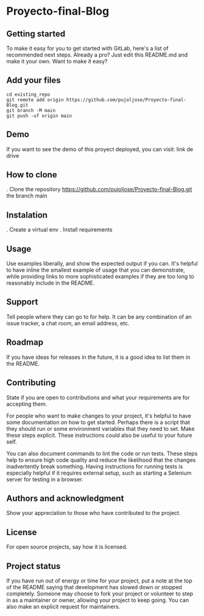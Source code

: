 # Proyecto-final-Blog

## Getting started
To make it easy for you to get started with GitLab, here's a list of recommended next steps.
Already a pro? Just edit this README.md and make it your own. Want to make it easy?

## Add your files
```
cd existing_repo
git remote add origin https://github.com/pujoljose/Proyecto-final-Blog.git
git branch -M main
git push -uf origin main
```

## Demo
If you want to see the demo of this proyect deployed, you can visit: link de drive

## How to clone
. Clone the repository https://github.com/pujoljose/Proyecto-final-Blog.git the branch main


## Instalation
. Create a virtual env
. Install requirements

## Usage
Use examples liberally, and show the expected output if you can. It's helpful to have inline the smallest example of usage that you can demonstrate, while providing links to more sophisticated examples if they are too long to reasonably include in the README.

## Support
Tell people where they can go to for help. It can be any combination of an issue tracker, a chat room, an email address, etc.

## Roadmap
If you have ideas for releases in the future, it is a good idea to list them in the README.

## Contributing
State if you are open to contributions and what your requirements are for accepting them.

For people who want to make changes to your project, it's helpful to have some documentation on how to get started. Perhaps there is a script that they should run or some environment variables that they need to set. Make these steps explicit. These instructions could also be useful to your future self.

You can also document commands to lint the code or run tests. These steps help to ensure high code quality and reduce the likelihood that the changes inadvertently break something. Having instructions for running tests is especially helpful if it requires external setup, such as starting a Selenium server for testing in a browser.

## Authors and acknowledgment
Show your appreciation to those who have contributed to the project.

## License
For open source projects, say how it is licensed.

## Project status
If you have run out of energy or time for your project, put a note at the top of the README saying that development has slowed down or stopped completely. Someone may choose to fork your project or volunteer to step in as a maintainer or owner, allowing your project to keep going. You can also make an explicit request for maintainers.

